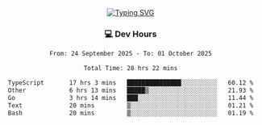 
<div align="center">
  <a href="https://git.io/typing-svg"><img src="https://readme-typing-svg.demolab.com?font=Fira+Code&size=30&pause=1000&color=33F7F5&center=true&vCenter=true&width=435&lines=Hi+there+%F0%9F%91%8B+I+am+AirboZH+;Welcome+to+my+Github" alt="Typing SVG" /></a>

<h3>💻 Dev Hours</h3>
<!--START_SECTION:waka-->

```txt
From: 24 September 2025 - To: 01 October 2025

Total Time: 28 hrs 22 mins

TypeScript       17 hrs 3 mins   ███████████████░░░░░░░░░░   60.12 %
Other            6 hrs 13 mins   █████▒░░░░░░░░░░░░░░░░░░░   21.93 %
Go               3 hrs 14 mins   ███░░░░░░░░░░░░░░░░░░░░░░   11.44 %
Text             20 mins         ▒░░░░░░░░░░░░░░░░░░░░░░░░   01.21 %
Bash             20 mins         ▒░░░░░░░░░░░░░░░░░░░░░░░░   01.19 %
```

<!--END_SECTION:waka-->
</div>  

